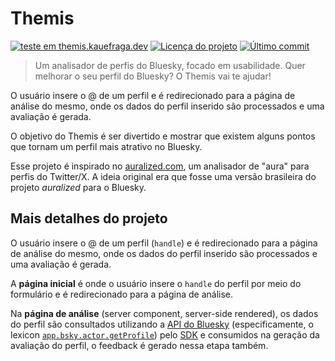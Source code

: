 # Themis

[![teste em themis.kauefraga.dev](https://img.shields.io/badge/teste_em-themis.kauefraga.dev-208bfe)](https://themis.kauefraga.dev)
[![Licença do projeto](https://img.shields.io/github/license/kauefraga/themis)](https://github.com/kauefraga/themis/blob/main/LICENSE)
[![Último commit](https://img.shields.io/github/last-commit/kauefraga/themis/main)](https://github.com/kauefraga/themis)

> Um analisador de perfis do Bluesky, focado em usabilidade. Quer melhorar o seu perfil do Bluesky? O Themis vai te ajudar!

O usuário insere o @ de um perfil e é redirecionado para a página de análise do mesmo, onde os dados do perfil inserido são processados e uma avaliação é gerada.

O objetivo do Themis é ser divertido e mostrar que existem alguns pontos que tornam um perfil mais atrativo no Bluesky.

Esse projeto é inspirado no [auralized.com](https://www.auralized.com/), um analisador de "aura" para perfis do Twitter/X. A ideia original era que fosse uma versão brasileira do projeto *auralized* para o Bluesky.

## Mais detalhes do projeto

O usuário insere o @ de um perfil (`handle`) e é redirecionado para a página de análise do mesmo, onde os dados do perfil inserido são processados e uma avaliação é gerada.

A **página inicial** é onde o usuário insere o `handle` do perfil por meio do formulário e é redirecionado para a página de análise.

Na **página de análise** (server component, server-side rendered), os dados do perfil são consultados utilizando a [API do Bluesky](https://docs.bsky.app/) (especificamente, o lexicon [`app.bsky.actor.getProfile`](https://docs.bsky.app/docs/api/app-bsky-actor-get-profile)) pelo [SDK](https://www.npmjs.com/package/@atproto/api) e consumidos na geração da avaliação do perfil, o feedback é gerado nessa etapa também.
